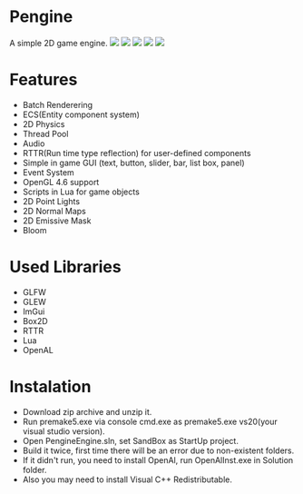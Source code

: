 # **Pengine**
A simple 2D game engine.
<img src="https://user-images.githubusercontent.com/48869588/157312824-eb6a3cb1-3e2a-4b01-bfdb-d26537dbb858.png">
<img src="https://user-images.githubusercontent.com/48869588/178849777-26f3a8f7-31cb-48db-ac11-8c989c177c28.png">
<img src="https://user-images.githubusercontent.com/48869588/178849904-b219c9fa-2252-42b0-a201-62ced3646083.png">
<img src="https://user-images.githubusercontent.com/48869588/178851129-857d1916-f737-4a6c-9386-cf22d78816b5.png">
<img src="https://user-images.githubusercontent.com/48869588/178850673-68461c01-7c4f-4715-a887-1538fe7a0052.jpg">

# **Features**

* Batch Renderering
* ECS(Entity component system)
* 2D Physics
* Thread Pool
* Audio
* RTTR(Run time type reflection) for user-defined components
* Simple in game GUI (text, button, slider, bar, list box, panel) 
* Event System
* OpenGL 4.6 support
* Scripts in Lua for game objects
* 2D Point Lights
* 2D Normal Maps
* 2D Emissive Mask
* Bloom

# **Used Libraries**

* GLFW
* GLEW
* ImGui
* Box2D
* RTTR
* Lua
* OpenAL

# **Instalation**

* Download zip archive and unzip it.
* Run premake5.exe via console cmd.exe as premake5.exe vs20(your visual studio version).
* Open PengineEngine.sln, set SandBox as StartUp project.
* Build it twice, first time there will be an error due to non-existent folders.
* If it didn't run, you need to install OpenAl, run OpenAlInst.exe in Solution folder.
* Also you may need to install Visual C++ Redistributable.
